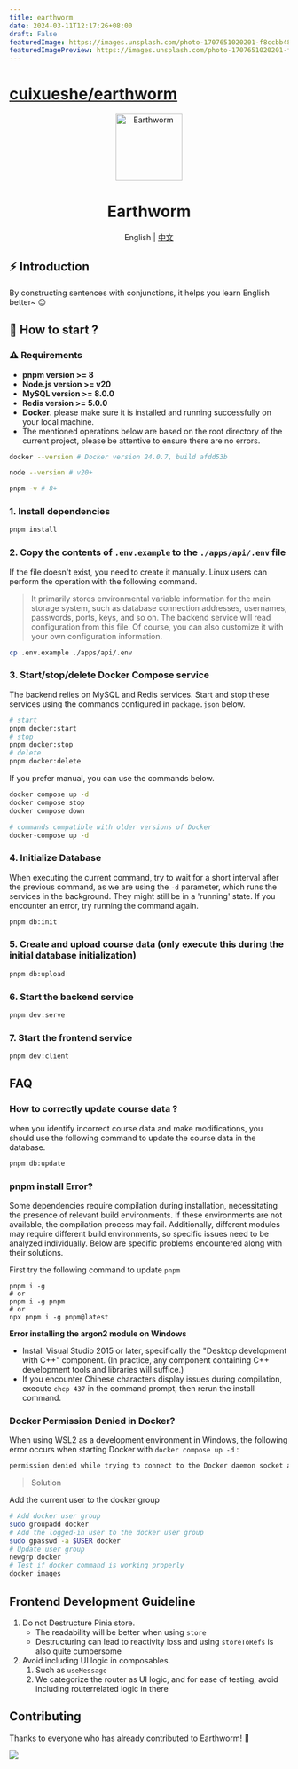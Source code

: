 ```yaml
---
title: earthworm
date: 2024-03-11T12:17:26+08:00
draft: False
featuredImage: https://images.unsplash.com/photo-1707651020201-f8ccbb481361?ixid=M3w0NjAwMjJ8MHwxfHJhbmRvbXx8fHx8fHx8fDE3MTAxMzA1NzB8&ixlib=rb-4.0.3
featuredImagePreview: https://images.unsplash.com/photo-1707651020201-f8ccbb481361?ixid=M3w0NjAwMjJ8MHwxfHJhbmRvbXx8fHx8fHx8fDE3MTAxMzA1NzB8&ixlib=rb-4.0.3
---
```


# [cuixueshe/earthworm](https://github.com/cuixueshe/earthworm)

<div align="center">
  <img alt="Earthworm" width="120" height="120" src="./apps/client/public/logo.png">
  <h1>Earthworm</h1>
  <span>English | <a href="./README.zh-CN.md">中文</a></span>
</div>

## ⚡ Introduction

By constructing sentences with conjunctions, it helps you learn English better~ 😊

## 🚀 How to start ?

### ⚠️ Requirements

- **pnpm version >= 8**
- **Node.js version >= v20**
- **MySQL version >= 8.0.0**
- **Redis version >= 5.0.0**
- **Docker**. please make sure it is installed and running successfully on your local machine.
- The mentioned operations below are based on the root directory of the current project, please be attentive to ensure there are no errors.

```bash
docker --version # Docker version 24.0.7, build afdd53b

node --version # v20+

pnpm -v # 8+
```

### 1. Install dependencies

```bash
pnpm install
```

### 2. Copy the contents of `.env.example` to the `./apps/api/.env` file

If the file doesn't exist, you need to create it manually. Linux users can perform the operation with the following command.

> It primarily stores environmental variable information for the main storage system, such as database connection addresses, usernames, passwords, ports, keys, and so on. The backend service will read configuration from this file. Of course, you can also customize it with your own configuration information.

```bash
cp .env.example ./apps/api/.env
```

### 3. Start/stop/delete Docker Compose service

The backend relies on MySQL and Redis services. Start and stop these services using the commands configured in `package.json` below.

```bash
# start
pnpm docker:start
# stop
pnpm docker:stop
# delete
pnpm docker:delete
```

If you prefer manual, you can use the commands below.

```bash
docker compose up -d
docker compose stop
docker compose down

# commands compatible with older versions of Docker
docker-compose up -d
```

### 4. Initialize Database

When executing the current command, try to wait for a short interval after the previous command, as we are using the `-d` parameter, which runs the services in the background. They might still be in a 'running' state. If you encounter an error, try running the command again.

```bash
pnpm db:init
```

### 5. Create and upload course data (only execute this during the initial database initialization)

```bash
pnpm db:upload
```

### 6. Start the backend service

```bash
pnpm dev:serve
```

### 7. Start the frontend service

```bash
pnpm dev:client
```

## FAQ

### How to correctly update course data ?

when you identify incorrect course data and make modifications, you should use the following command to update the course data in the database.

```bash
pnpm db:update
```

### pnpm install Error?

Some dependencies require compilation during installation, necessitating the presence of relevant build environments.
If these environments are not available, the compilation process may fail. Additionally, different modules may require different build environments, so specific issues need to be analyzed individually.
Below are specific problems encountered along with their solutions.

First try the following command to update `pnpm`

```shell
pnpm i -g
# or
pnpm i -g pnpm
# or
npx pnpm i -g pnpm@latest
```

**Error installing the argon2 module on Windows**

- Install Visual Studio 2015 or later, specifically the "Desktop development with C++" component. (In practice, any component containing C++ development tools and libraries will suffice.)
- If you encounter Chinese characters display issues during compilation, execute `chcp 437` in the command prompt, then rerun the install command.

### Docker Permission Denied in Docker?

When using WSL2 as a development environment in Windows, the following error occurs when starting Docker with `docker compose up -d` :

```bash
permission denied while trying to connect to the Docker daemon socket at unix:///var/run/docker.sock: Get "http://%2Fvar%2Frun%2Fdocker.sock/v1.24/containers/json": dial unix /var/run/docker.sock: connect: permission denied
```

> Solution

Add the current user to the docker group

```bash
# Add docker user group
sudo groupadd docker
# Add the logged-in user to the docker user group
sudo gpasswd -a $USER docker
# Update user group
newgrp docker
# Test if docker command is working properly
docker images
```

## Frontend Development Guideline

1. Do not Destructure Pinia store.
   - The readability will be better when using `store`
   - Destructuring can lead to reactivity loss and using `storeToRefs` is also quite cumbersome
2. Avoid including UI logic in composables.
   1. Such as `useMessage`
   2. We categorize the router as UI logic, and for ease of testing, avoid including routerrelated logic in there

## Contributing

Thanks to everyone who has already contributed to Earthworm! 🎉

<a href="https://github.com//cuixueshe/earthworm/graphs/contributors"><img src="https://contributors.nn.ci/api?repo=cuixueshe/earthworm" /></a>
